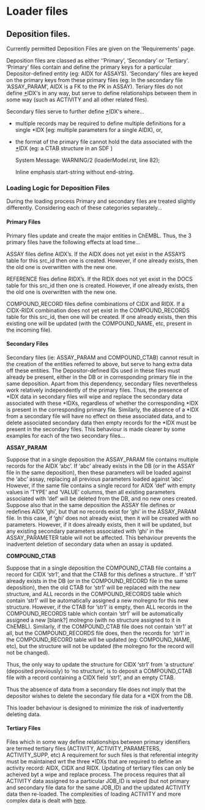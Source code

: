 # Loader files

## Deposition files.

Currently permitted Deposition Files are given on the 'Requirements' page.

Deposition files are classed as either ‘‘Primary’, ‘Secondary’ or 'Tertiary'. ‘Primary’ files contain and define the primary keys for a particular Depositor-defined entity \(eg: AIDX for ASSAYS\). ‘Secondary’ files are keyed on the primary keys from these primary files \(eg: In the secondary file ‘ASSAY\_PARAM’, AIDX is a FK to the PK in ASSAY\). Teriary files do not define [\*]()IDX's in any way, but serve to define relationships between them in some way \(such as ACTIVITY and all other related files\).

Secondary files serve to further define [\*]()IDX's where...

* multiple records may be required to define multiple definitions for a single \*IDX \[eg: multiple parameters for a single AIDX\), or,
* the format of the primary file cannot hold the data associated with the [\*]()IDX \(eg: a CTAB structure in an SDF \)

  System Message: WARNING/2 \(loaderModel.rst, line 82\);

  Inline emphasis start-string without end-string.

### Loading Logic for Deposition Files

During the loading process Primary and secondary files are treated slightly differently. Considering each of these categories separately…

#### Primary Files

Primary files update and create the major entities in ChEMBL. Thus, the 3 primary files have the following effects at load time…

ASSAY files define AIDX’s. If the AIDX does not yet exist in the ASSAYS table for this src\_id then one is created. However, if one already exists, then the old one is overwritten with the new one.

REFERENCE files define RIDX’s. If the RIDX does not yet exist in the DOCS table for this src\_id then one is created. However, if one already exists, then the old one is overwritten with the new one.

COMPOUND\_RECORD files define combinations of CIDX and RIDX. If a CIDX-RIDX combination does not yet exist in the COMPOUND\_RECORDS table for this src\_id, then one will be created. If one already exists, then this existing one will be updated \(with the COMPOUND\_NAME, etc, present in the incoming file\).

#### Secondary Files

Secondary files \(ie: ASSAY\_PARAM and COMPOUND\_CTAB\) cannot result in the creation of the entities referred to above, but serve to hang extra data off these entities. The Depositor-defined IDs used in these files must already be present, either in the DB or in corresponding primary file in the same deposition. Apart from this dependency, secondary files nevertheless work relatively independently of the primary files. Thus, the presence of \*IDX data in secondary files will wipe and replace the secondary data associated with these \*IDXs, regardless of whether the corresponding \*IDX is present in the corresponding primary file. Similarly, the absence of a \*IDX from a secondary file will have no effect on these associated data, and to delete associated secondary data then empty records for the \*IDX must be present in the secondary files. This behaviour is made clearer by some examples for each of the two secondary files…

**ASSAY\_PARAM**

Suppose that in a single deposition the ASSAY\_PARAM file contains multiple records for the AIDX ‘abc’. If ‘abc’ already exists in the DB \(or in the ASSAY file in the same deposition\), then these parameters will be loaded against the ‘abc’ assay, replacing all previous parameters loaded against ’abc’. However, if the same file contains a single record for AIDX ‘def’ with empty values in ‘TYPE’ and ‘VALUE’ columns, then all existing parameters associated with ‘def’ will be deleted from the DB, and no new ones created. Suppose also that in the same deposition the ASSAY file defines or redefines AIDX ‘ghi’, but that no records exist for ‘ghi’ in the ASSAY\_PARAM file. In this case, if ‘ghi’ does not already exist, then it will be created with no parameters. However, if it does already exists, then it will be updated, but any existing secondary parameters associated with ‘ghi’ in the ASSAY\_PARAMETER table will not be affected. This behaviour prevents the inadvertent deletion of secondary data when an assay is updated.

**COMPOUND\_CTAB**

Suppose that in a single deposition the COMPOUND\_CTAB file contains a record for CIDX ‘str1’, and that the CTAB for this defines a structure.. If ‘str1’ already exists in the DB \(or in the COMPOUND\_RECORD file in the same deposition\), then the old CTAB for ‘str1’ will be replaced with the new structure, and ALL records in the COMPOUND\_RECORDS table which contain ‘str1’ will be automatically assigned a new molregno for this new structure. However, if the CTAB for ‘str1’ is empty, then ALL records in the COMPOUND\_RECORDS table which contain ‘str1’ will be automatically assigned a new \[blank?\] molregno \(with no structure assigned to it in ChEMBL\). Similarly, if the COMPOUND\_CTAB file does not contain ‘str1’ at all, but the COMPOUND\_RECORDS file does, then the records for ‘str1’ in the COMPOUND\_RECORD table will be updated \(eg: COMPOUND\_NAME, etc\), but the structure will not be updated \(the molregno for the record will not be changed\).

Thus, the only way to update the structure for CIDX ‘str1’ from ‘a structure’ \(deposited previously\) to ‘no structure’, is to deposit a COMPOUND\_CTAB file with a record containing a CIDX field ‘str1’, and an empty CTAB.

Thus the absence of data from a secondary file does not imply that the depositor wishes to delete the secondary file data for a \*IDX from the DB.

This loader behaviour is designed to minimize the risk of inadvertently deleting data.

#### Tertiary Files

Files which in some way define relationships between primary identifiers are termed tertiary files \(ACTIVITY, ACTIVITY\_PARAMETERS, ACTIVITY\_SUPP, etc\) A requirement for such files is that referential integrity must be maintained wrt the three \*IDXs that are required to define an activity record: AIDX, CIDX and RIDX. Updating of tertiary files can only be acheived byt a wipe and replace process. The process requires that all ACTIVITY data assigned to a particular JOB\_ID is wiped \(but not primary and secondary file data for the same JOB\_ID\) and the updated ACTIVITY data then re-loaded. The complexities of loading ACTIVITY and more complex data is dealt with [here](../complex-results.md).

## 

